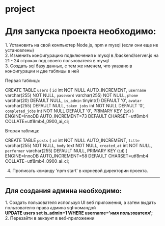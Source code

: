 # project
<h1>Для запуска проекта необходимо:</h1>
1. Установить на свой компьютер Node.js, npm и mysql (если они еще не установлены)<br>
2. Изменить конфигурацию подключения к mysql в /backend/server.js на 21 - 24 строках под своего пользователя в mysql<br>
3. Создать sql базу данных, с тем же именем, что указано в конфигурации и две таблицы в ней<br>

Первая таблица: 

CREATE TABLE `users` (
  `id` int NOT NULL AUTO_INCREMENT,
  `username` varchar(255) NOT NULL,
  `password` varchar(255) NOT NULL,
  `phone` varchar(20) DEFAULT NULL,
  `is_admin` tinyint(1) DEFAULT '0',
  `avatar` varchar(255) DEFAULT NULL,
  `taken_jobs` int NOT NULL DEFAULT '0',
  `completed_jobs` int NOT NULL DEFAULT '0',
  PRIMARY KEY (`id`)
) ENGINE=InnoDB AUTO_INCREMENT=73 DEFAULT CHARSET=utf8mb4 COLLATE=utf8mb4_0900_ai_ci;

Вторая таблица:

CREATE TABLE `posts` (
  `id` int NOT NULL AUTO_INCREMENT,
  `title` varchar(255) NOT NULL,
  `body` text NOT NULL,
  `created_at` int NOT NULL,
  `performer` varchar(255) DEFAULT NULL,
  PRIMARY KEY (`id`)
) ENGINE=InnoDB AUTO_INCREMENT=58 DEFAULT CHARSET=utf8mb4 COLLATE=utf8mb4_0900_ai_ci;

4. Прописать команду 'npm start' в корневой директории проекта.
<hr>
<h2>Для создания админа необходимо:</h2>
1. Создать пользователя используя UI веб приложения, а затем выдать пользователю права админа sql-командой<br>
<strong>UPDATE users set is_admin=1 WHERE username='имя пользователя';</strong><br>
2. Перезайти в аккаунт в веб-приложении
